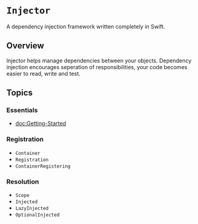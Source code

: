 # ``Injector``

A dependency injection framework written completely in Swift.

## Overview

Injector helps manage dependencies between your objects. Dependency injection encourages seperation of responsibilities, your code becomes easier to read, write and test.  

## Topics

### Essentials

- <doc:Getting-Started>

### Registration

- ``Container``
- ``Registration``
- ``ContainerRegistering``

### Resolution

- ``Scope``
- ``Injected``
- ``LazyInjected``
- ``OptionalInjected``

